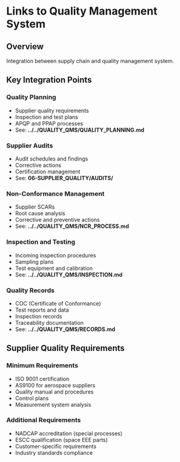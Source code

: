 # Links to Quality Management System

## Overview

Integration between supply chain and quality management system.

## Key Integration Points

### Quality Planning
- Supplier quality requirements
- Inspection and test plans
- APQP and PPAP processes
- See: **../../QUALITY_QMS/QUALITY_PLANNING.md**

### Supplier Audits
- Audit schedules and findings
- Corrective actions
- Certification management
- See: **06-SUPPLIER_QUALITY/AUDITS/**

### Non-Conformance Management
- Supplier SCARs
- Root cause analysis
- Corrective and preventive actions
- See: **../../QUALITY_QMS/NCR_PROCESS.md**

### Inspection and Testing
- Incoming inspection procedures
- Sampling plans
- Test equipment and calibration
- See: **../../QUALITY_QMS/INSPECTION.md**

### Quality Records
- COC (Certificate of Conformance)
- Test reports and data
- Inspection records
- Traceability documentation
- See: **../../QUALITY_QMS/RECORDS.md**

## Supplier Quality Requirements

### Minimum Requirements
- ISO 9001 certification
- AS9100 for aerospace suppliers
- Quality manual and procedures
- Control plans
- Measurement system analysis

### Additional Requirements
- NADCAP accreditation (special processes)
- ESCC qualification (space EEE parts)
- Customer-specific requirements
- Industry standards compliance
